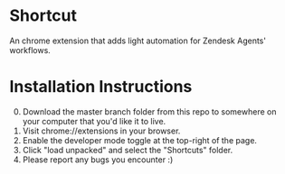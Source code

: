 # Shortcut
An chrome extension that adds light automation for Zendesk Agents' workflows.

# Installation Instructions

0. Download the master branch folder from this repo to somewhere on your computer that you'd like it to live. 
1. Visit chrome://extensions in your browser.
2. Enable the developer mode toggle at the top-right of the page.
3. Click "load unpacked" and select the "Shortcuts" folder.
4. Please report any bugs you encounter :)

